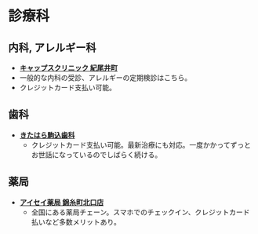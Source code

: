 診療科
====

内科, アレルギー科
----

- [**キャップスクリニック 紀尾井町**](http://www.caps-clinic.jp/kioicho)
 - 一般的な内科の受診、アレルギーの定期検診はこちら。
 - クレジットカード支払い可能。

歯科
----

- [**きたはら駒込歯科**](http://kitahara-dds.com/)
  - クレジットカード支払い可能。最新治療にも対応。一度かかってずっとお世話になっているのでしばらく続ける。

薬局
----

- [**アイセイ薬局 錦糸町北口店**](https://store.aisei.co.jp/detail/483)
  - 全国にある薬局チェーン。スマホでのチェックイン、クレジットカード払いなど多数メリットあり。
